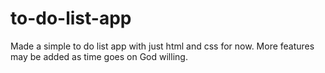 # to-do-list-app

Made a simple to do list app with just html and css for now. More features may be added as time goes on God willing.
